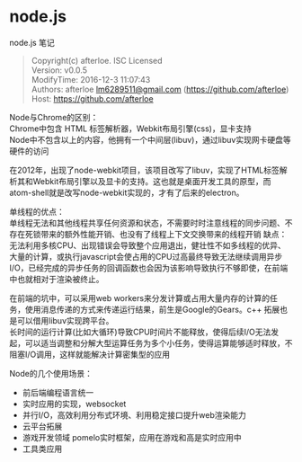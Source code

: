 # node.js
node.js 笔记

> Copyright(c) afterloe. ISC Licensed  
> Version: v0.0.5  
> ModifyTime: 2016-12-3 11:07:43  
> Authors:
    afterloe <lm6289511@gmail.com> (https://github.com/afterloe)  
> Host:
    https://github.com/afterloe  

Node与Chrome的区别：  
	Chrome中包含 HTML 标签解析器，Webkit布局引擎(css)，显卡支持  
	Node中不包含以上的内容，他拥有一个中间层(libuv)，通过libuv实现网卡硬盘等硬件的访问  

在2012年，出现了node-webkit项目，该项目改写了libuv，实现了HTML标签解析其和Webkit布局引擎以及显卡的支持。这也就是桌面开发工具的原型，而atom-shell就是改写node-webkit实现的，才有了后来的electron。  

单线程的优点：  
单线程无法和其他线程共享任何资源和状态，不需要时时注意线程的同步问题、不存在死锁带来的额外性能开销、也没有了线程上下文交换带来的线程开销
缺点：  
无法利用多核CPU、出现错误会导致整个应用退出，健壮性不如多线程的优异、大量的计算，或执行javascript会使占用的CPU过高最终导致无法继续调用异步I/O，已经完成的异步任务的回调函数也会因为该影响导致执行不够即使，在前端中也就相对于渲染被终止。 

在前端的坑中，可以采用web workers来分发计算或占用大量内存的计算的任务，使用消息传递的方式来传递运行结果，前生是Google的Gears。c++ 拓展也是可以借用libuv实现跨平台。  
长时间的运行计算(比如大循环)导致CPU时间片不能释放，使得后续I/O无法发起，可以适当调整和分解大型运算任务为多个小任务，使得运算能够适时释放，不阻塞I/O调用，这样就能解决计算密集型的应用  

Node的几个使用场景：  
- 前后端编程语言统一
- 实时应用的实现，websocket
- 并行I/O，高效利用分布式环境、利用稳定接口提升web渲染能力
- 云平台拓展
- 游戏开发领域 pomelo实时框架，应用在游戏和高是实时应用中
- 工具类应用

